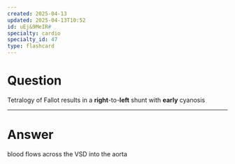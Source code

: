 ```yaml
---
created: 2025-04-13
updated: 2025-04-13T10:52
id: uEj&9MeIR#
specialty: cardio
specialty_id: 47
type: flashcard
---
```


# Question
Tetralogy of Fallot results in a **right**-to-**left** shunt with **early** cyanosis

---

# Answer
blood flows across the VSD into the aorta